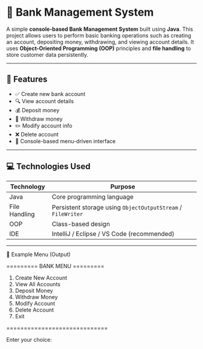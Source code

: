 # 🏦 Bank Management System

A simple **console-based Bank Management System** built using **Java**. This project allows users to perform basic banking operations such as creating an account, depositing money, withdrawing, and viewing account details. It uses **Object-Oriented Programming (OOP)** principles and **file handling** to store customer data persistently.

---

## 📌 Features

- ✅ Create new bank account  
- 🔍 View account details  
- 💰 Deposit money  
- 💸 Withdraw money  
- ✏️ Modify account info  
- ❌ Delete account  
- 🧾 Console-based menu-driven interface  

---

## 💻 Technologies Used

| Technology | Purpose |
|------------|---------|
| Java       | Core programming language |
| File Handling | Persistent storage using `ObjectOutputStream` / `FileWriter` |
| OOP        | Class-based design |
| IDE        | IntelliJ / Eclipse / VS Code (recommended) |

---

📝 Example Menu (Output)

========= BANK MENU =========
1. Create New Account
2. View All Accounts
3. Deposit Money
4. Withdraw Money
5. Modify Account
6. Delete Account
7. Exit
 
=============================

Enter your choice: 
